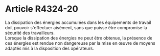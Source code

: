 # Article R4324-20

  
La dissipation des énergies accumulées dans les équipements de travail doit pouvoir s'effectuer aisément, sans que puisse être compromise la sécurité des travailleurs.   
Lorsque la dissipation des énergies ne peut être obtenue, la présence de ces énergies est rendue non dangereuse par la mise en œuvre de moyens adaptés mis à la disposition des opérateurs.